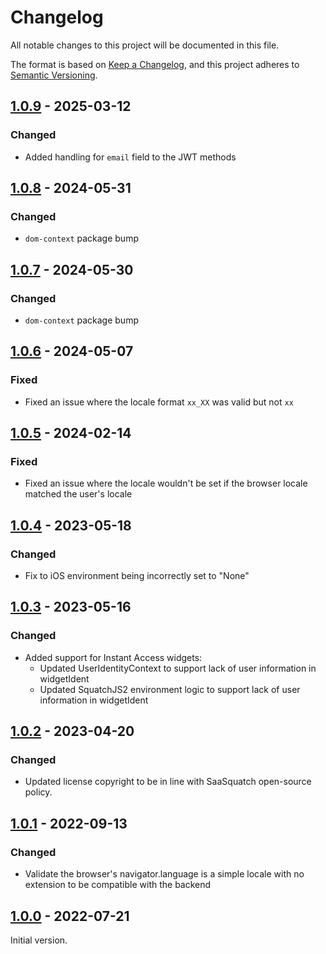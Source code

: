 # Changelog

All notable changes to this project will be documented in this file.

The format is based on [Keep a Changelog](https://keepachangelog.com/en/1.0.0/),
and this project adheres to [Semantic Versioning](https://semver.org/spec/v2.0.0.html).

## [1.0.9] - 2025-03-12

### Changed

- Added handling for `email` field to the JWT methods

## [1.0.8] - 2024-05-31

### Changed

- `dom-context` package bump

## [1.0.7] - 2024-05-30

### Changed

- `dom-context` package bump

## [1.0.6] - 2024-05-07

### Fixed

- Fixed an issue where the locale format `xx_XX` was valid but not `xx`

## [1.0.5] - 2024-02-14

### Fixed

- Fixed an issue where the locale wouldn't be set if the browser locale matched the user's locale

## [1.0.4] - 2023-05-18

### Changed

- Fix to iOS environment being incorrectly set to "None"

## [1.0.3] - 2023-05-16

### Changed

- Added support for Instant Access widgets:
  - Updated UserIdentityContext to support lack of user information in widgetIdent
  - Updated SquatchJS2 environment logic to support lack of user information in widgetIdent

## [1.0.2] - 2023-04-20

### Changed

- Updated license copyright to be in line with SaaSquatch open-source policy.

## [1.0.1] - 2022-09-13

### Changed

- Validate the browser's navigator.language is a simple locale with no extension to be compatible
  with the backend

## [1.0.0] - 2022-07-21

Initial version.

[unreleased]: https://github.com/saasquatch/program-tools/compare/%40saasquatch%2Fcomponent-environment%401.0.9...HEAD
[1.0.9]: https://github.com/saasquatch/program-tools/releases/tag/%40saasquatch%2Fcomponent-environment%401.0.9
[1.0.8]: https://github.com/saasquatch/program-tools/releases/tag/%40saasquatch%2Fcomponent-environment%401.0.8
[1.0.7]: https://github.com/saasquatch/program-tools/releases/tag/%40saasquatch%2Fcomponent-environment%401.0.7
[1.0.6]: https://github.com/saasquatch/program-tools/releases/tag/%40saasquatch%2Fcomponent-environment%401.0.6
[1.0.5]: https://github.com/saasquatch/program-tools/releases/tag/%40saasquatch%2Fcomponent-environment%401.0.5
[1.0.4]: https://github.com/saasquatch/program-tools/releases/tag/%40saasquatch%2Fcomponent-environment%401.0.4
[1.0.3]: https://github.com/saasquatch/program-tools/releases/tag/%40saasquatch%2Fcomponent-environment%401.0.3
[1.0.2]: https://github.com/saasquatch/program-tools/releases/tag/%40saasquatch%2Fcomponent-environment%401.0.2
[1.0.1]: https://github.com/saasquatch/program-tools/releases/tag/%40saasquatch%2Fcomponent-environment%401.0.1
[1.0.0]: https://github.com/saasquatch/program-tools/releases/tag/%40saasquatch%2Fcomponent-environment%401.0.0
